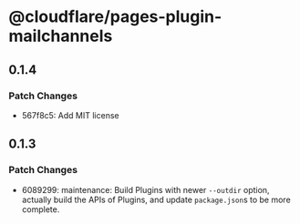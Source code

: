 # @cloudflare/pages-plugin-mailchannels

## 0.1.4

### Patch Changes

- 567f8c5: Add MIT license

## 0.1.3

### Patch Changes

- 6089299: maintenance: Build Plugins with newer `--outdir` option, actually build the APIs of Plugins, and update `package.json`s to be more complete.
